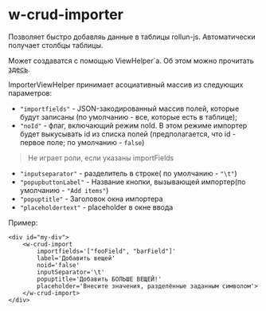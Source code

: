 # w-crud-importer
Позволяет быстро добавляь данные в таблицы rollun-js. Автоматически получает
столбцы таблицы.

Может создаватся с помощью ViewHelper`а. Об этом можно прочитать [здесь]().

ImporterViewHelper принимает асоциативный массив из следующих параметров:
* `"importfields"` - JSON-закодированный массив полей, которые будут записаны (по умолчанию - все,
которые есть в таблице);
* `"noId"` - флаг, включающий режим noId. В этом режиме импортер будет выкусывать
id из списка полей (предполагается, что id - первое поле; по умолчанию - `false`)
> Не играет роли, если указаны importFields

* `"inputseparator"` - разделитель в строке( по умолчанию - `"\t"`)
* `"popupbuttonLabel"` - Название кнопки, вызывающей импортер(по умолчанию - `"Add items"`)
* `"popuptitle"` - Заголовок окна импортера
* `"placeholdertext"` - placeholder в окне ввода

Пример:
```
<div id="my-div">
    <w-crud-import
        importfields='["fooField", "barField"]'
        label='Добавить вещей'
        noid='false'
        inputSeparator='\t'
        popuptitle='Добавить БОЛЬШЕ ВЕЩЕЙ!'
        placeholder='Внесите значения, разделённые заданным символом'>
    </w-crud-import>
</div>
```

